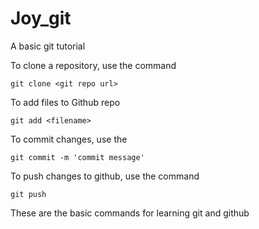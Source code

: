 # Joy_git
A basic git tutorial

To clone a repository, use the command
```
git clone <git repo url>
```

To add files to Github repo
```
git add <filename>
```

To commit changes, use the 
```
git commit -m 'commit message'
```

To push changes to github, use the command
```
git push
```
These are the basic commands for learning git and github


